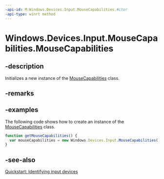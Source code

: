 ----api-id: M:Windows.Devices.Input.MouseCapabilities.#ctor
-api-type: winrt method
---<!-- Method syntaxpublic MouseCapabilities()--># Windows.Devices.Input.MouseCapabilities.MouseCapabilities## -descriptionInitializes a new instance of the [MouseCapabilities](mousecapabilities_mousecapabilities.md) class.## -remarks## -examplesThe following code shows how to create an instance of the [MouseCapabilities](mousecapabilities_mousecapabilities.md) class.```javascriptfunction getMouseCapabilities() {  var mouseCapabilities = new Windows.Devices.Input.MouseCapabilities();}```## -see-also[Quickstart: Identifying input devices](http://msdn.microsoft.com/library/7001b56d-081b-4683-84bb-24c361397c08)